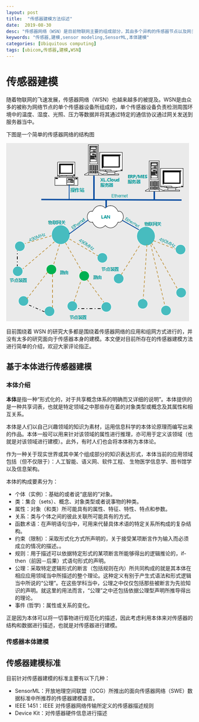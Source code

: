 ```yaml
---
layout: post
title:  "传感器建模方法综述"
date:  2019-08-30
desc: "传感器网络（WSN）是目前物联网主要的组成部分，其由多个异构的传感器节点以及网关所组成，本文主要对目前所存在的传感器建模方式进行介绍"
keywords: "传感器,建模,sensor modeling,SensorML,本体建模"
categories: [Ubiquitous computing]
tags: [ubicom,传感器,建模,WSN]
---
```

# 传感器建模

随着物联网的飞速发展，传感器网络（WSN）也越来越多的被提及。WSN是由众多的被称为网络节点的单个传感器设备所组成的，单个传感器设备负责检测周围环境中的温度、湿度、光照、压力等数据并将其通过特定的通信协议通过网关发送到服务器当中。

下图是一个简单的传感器网络的结构图

![wsn](/assets/images/2019/2019-08/7.png)

目前围绕着 WSN 的研究大多都是围绕着传感器网络的应用和组网方式进行的，并没有太多的研究面向于传感器本身的建模。本文便对目前所存在的传感器建模方法进行简单的介绍，欢迎大家评论指正。

## 基于本体进行传感器建模

### 本体介绍

**本体**是指一种“形式化的，对于共享概念体系的明确而又详细的说明”。本体提供的是一种共享词表，也就是特定领域之中那些存在着的对象类型或概念及其属性和相互关系。

本体是人们以自己兴趣领域的知识为素材，运用信息科学的本体论原理而编写出来的作品。本体一般可以用来针对该领域的属性进行推理，亦可用于定义该领域（也就是对该领域进行建模）。此外，有时人们也会将本体称为本体论。

作为一种关于现实世界或其中某个组成部分的知识表达形式，本体当前的应用领域包括（但不仅限于）：人工智能、语义网、软件工程、 生物医学信息学、图书馆学以及信息架构。

本体的构成要素分为：

- 个体（实例）：基础的或者说“底层的”对象。
- 类：集合（sets）、概念、对象类型或者说事物的种类。
- 属性：对象（和类）所可能具有的属性、特征、特性、特点和参数。
- 关系：类与个体之间的彼此关联所可能具有的方式。
- 函数术语：在声明语句当中，可用来代替具体术语的特定关系所构成的复杂结构。
- 约束（限制）：采取形式化方式所声明的，关于接受某项断言作为输入而必须成立的情况的描述。。
- 规则：用于描述可以依据特定形式的某项断言所能够得出的逻辑推论的，if-then（前因－后果）式语句形式的声明。
- 公理：采取特定逻辑形式的断言（包括规则在内）所共同构成的就是其本体在相应应用领域当中所描述的整个理论。这种定义有别于产生式语法和形式逻辑当中所说的“公理”。在这些学科当中，公理之中仅仅包括那些被断言为先验知识的声明。就这里的用法而言，“公理”之中还包括依据公理型声明所推导得出的理论。
- 事件 (哲学)：属性或关系的变化。

正是因为本体可以将一切事物进行规范化的描述，因此考虑利用本体来对传感器的结构和数据进行描述，也就是对传感器进行建模。

### 传感器本体建模

## 传感器建模标准

目前针对传感器建模的标准主要有以下几种：

- SensorML：开放地理空间联盟（OCG）所推出的面向传感器网络（SWE）数据标准中所推荐的传感器建模语言。
- IEEE 1451：IEEE 对传感器网络传输所定义的传感器描述规则
- Device Kit：对传感器硬件信息进行描述